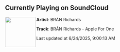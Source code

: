 ## Currently Playing on SoundCloud

[<img align="left" width="100" src="https://i1.sndcdn.com/artworks-7XCQUSNW4WVsAxi6-0s7Q7A-t500x500.jpg">](https://soundcloud.com/muti/bran-richards-apple-for-one)

**Artist**: BRĀN Richards 

**Track**: BRĀN Richards - Apple For One

Last updated at 6/24/2025, 9:00:13 AM
